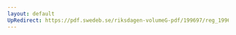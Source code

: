 ```yaml
---
layout: default
UpRedirect: https://pdf.swedeb.se/riksdagen-volumeG-pdf/199697/reg_199697/reg_199697_0369.pdf
---
```

